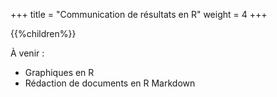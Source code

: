 +++
title = "Communication de résultats en R"
weight = 4
+++

{{%children%}}

À venir :

* Graphiques en R
* Rédaction de documents en R Markdown
    